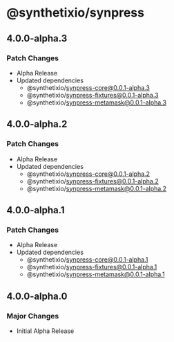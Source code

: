# @synthetixio/synpress

## 4.0.0-alpha.3

### Patch Changes

- Alpha Release
- Updated dependencies
  - @synthetixio/synpress-core@0.0.1-alpha.3
  - @synthetixio/synpress-fixtures@0.0.1-alpha.3
  - @synthetixio/synpress-metamask@0.0.1-alpha.3

## 4.0.0-alpha.2

### Patch Changes

- Alpha Release
- Updated dependencies
  - @synthetixio/synpress-core@0.0.1-alpha.2
  - @synthetixio/synpress-fixtures@0.0.1-alpha.2
  - @synthetixio/synpress-metamask@0.0.1-alpha.2

## 4.0.0-alpha.1

### Patch Changes

- Alpha Release
- Updated dependencies
  - @synthetixio/synpress-core@0.0.1-alpha.1
  - @synthetixio/synpress-fixtures@0.0.1-alpha.1
  - @synthetixio/synpress-metamask@0.0.1-alpha.1

## 4.0.0-alpha.0

### Major Changes

- Initial Alpha Release
